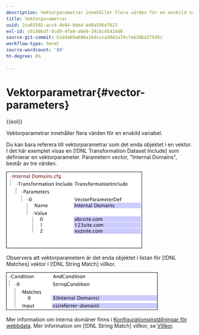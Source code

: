 ```yaml
---
description: Vektorparametrar innehåller flera värden för en enskild variabel.
title: Vektorparametrar
uuid: 2ca83502-acc4-4b94-b0e4-a48a596e7623
exl-id: c6140bdf-dcd9-4fa9-a6e0-34cbc45414d0
source-git-commit: b1dda69a606a16dccca30d2a74c7e63dbd27936c
workflow-type: tm+mt
source-wordcount: '89'
ht-degree: 0%

---
```


# Vektorparametrar{#vector-parameters}

{{eol}}

Vektorparametrar innehåller flera värden för en enskild variabel.

Du kan bara referera till vektorparametrar som det enda objektet i en vektor. I det här exemplet visas en [!DNL Transformation Dataset Include] som definierar en vektorparameter. Parametern vector, &quot;Internal Domains&quot;, består av tre värden.

![](assets/cfg_WebParameters_InternalDomains.png)

Observera att vektorparametern är det enda objektet i listan för [!DNL Matches] vektor i [!DNL String Match] villkor.

![](assets/cfg_Parameters_InternalDomains_Ref.png)

Mer information om interna domäner finns i [Konfigurationsinställningar för webbdata](../../../../home/c-dataset-const-proc/c-config-web-data/c-config-web-data.md#concept-9a306b65483a484bb3f6f3c1d7e77519). Mer information om [!DNL String Match] villkor, se [Villkor](../../../../home/c-dataset-const-proc/c-conditions/c-abt-cond.md).
